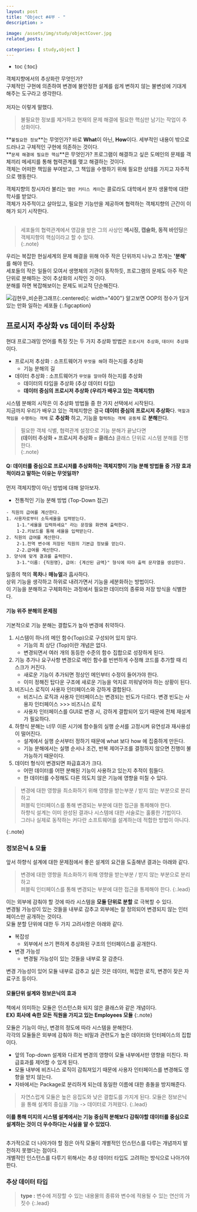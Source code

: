 ```yaml
---
layout: post
title: "Object #4부 - "
description: >
  
image: /assets/img/study/objectCover.jpg
related_posts:

categories: [ study,object ]
---
```


* toc
{:toc}

객체지향에서의 추상화란 무엇인가? <br>
구체적인 구현에 의존하여 변경에 불안정한 설계를 쉽게 변하지 않는 불변성에 기대게 해주는 도구라고 생각한다.<br>
 <br>
저자는 이렇게 말했다.

> 불필요한 정보를 제거하고 현재의 문제 해결에 필요한 핵심만 남기는 작업이 추상화이다.

**`불필요한 정보`**는 무엇인가? 바로 **What**이 아닌, **How**이다.  세부적인 내용이 밖으로 드러나고 구체적인 구현에 의존하는 것이다.<br>
**`문제 해결에 필요한 핵심`**은 무엇인가? 프로그램이 해결하고 싶은 도메인의 문제를 객체끼리 메세지를 통해 협력관계를 맺고 해결하는 것이다.<br>
객체는 어떠한 책임을 부여받고, 그 책임을 수행하기 위해 필요한 상태를 가지고 자주적으로 행동한다.<br>


객체지향의 창시자라 불리는 `앨런 커티스 케이`는 콜로라도 대학에서 분자 생물학에 대한 학사를 받았다.<br>
객체가 자주적이고 살아있고, 필요한 기능만을 제공하며 협력하는 객체지향의 근간이 이해가 되기 시작한다.<br>
<br>

> 세포들의 협력관계에서 영감을 받은 그의 사상인 **메시징, 캡슐화, 동적 바인딩**은 객체지향의 핵심이라고 할 수 있다.<br>
{:.note}

우리는 복잡한 현실세계의 문제 해결을 위해 아주 작은 단위까지 나누고 쪼개는 **'분해'** 를 해야 한다.<br>
세포들의 작은 일들이 모여서 생명체의 기관이 동작하듯, 프로그램의 문제도 아주 작은 단위로 분해하는 것이 추상화의 시작인 것 이다.<br>
분해를 하면 복잡해보이는 문제도 비교적 단순해진다.<br>

![김현우_비순환그래프](https://github.com/nomoreFt/nomoreFt.github.io/assets/37995817/03cf8b8b-867c-409c-b723-de965727122d){:.centered}{: width="400"}
알고보면 OOP의 정수가 담겨있는 만화 일하는 세포들
{:.figcaption}


## 프로시저 추상화 vs 데이터 추상화

현대 프로그래밍 언어를 특징 짓는 두 가지 추상화 방법은 `프로시저 추상화`, `데이터 추상화` 이다.<br>

* 프로시저 추상화 : 소프트웨어가 `무엇을 해`야 하는지를 추상화
  * 기능 분해의 길
* 데이터 추상화 : 소프트웨어가 `무엇을 알아`야 하는지를 추상화
  * 데이터의 타입을 추상화 (추상 데이터 타입)
  * **데이터 중심의 프로시저 추상화 (우리가 배우고 있는 객체지향)**
  
시스템 분해의 시작은 이 추상화 방법들 중 한 가지 선택에서 시작된다. <br>
지금까지 우리가 배우고 있는 객체지향은 결국 **데이터 중심의 프로시저 추상화**다.
`역할과 책임을 수행하는 객체` 로 **추상화** 하고, 기능을 `협력하는 객체 공동체` 로 **분해**한다.

> 필요한 객체 식별, 협력관계 설정으로 기능 분해가 끝났다면<br>
> **(데이터 추상화 + 프로시저 추상화 = 클래스)** 클래스 단위로 시스템 분해를 진행한다.<br>
{:.note}


#### Q: 데이터를 중심으로 프로시저를 추상화하는 객체지향이 기능 분해 방법들 중 가장 효과적이라고 말하는 이유는 무엇일까?

먼저 객체지향이 아닌 방법에 대해 알아보자.<br>

* 전통적인 기능 분해 방법 (Top-Down 접근)
~~~text
- 직원의 급여를 계산한다.
1. 사용자로부터 소득세율을 입력받는다.
    1-1."세율을 입력하세요" 라는 문장을 화면에 출력한다.
    1-2.키보드를 통해 세율을 입력받는다.
2. 직원의 급여를 계산한다.
    2-1.전역 변수에 저장된 직원의 기본급 정보를 얻는다.
    2-2.급여를 계산한다.
3. 양식에 맞게 결과를 출력한다.
    3-1."이름: {직원명}, 급여: {계산된 금액}" 형식에 따라 출력 문자열을 생성한다.
~~~

일종의 책의 **목차**나 **매뉴얼**과 흡사하다.<br>
상위 기능을 생각하고 하위로 내려가면서 기능을 세분화하는 방법이다.<br>
이 기능을 분해하고 구체화하는 과정에서 필요한 데이터의 종류와 저장 방식을 식별한다.<br>


#### 기능 위주 분해의 문제점

기본적으로 기능 분해는 결합도가 높아 변경에 취약하다.<br>

1. 시스템이 하나의 메인 함수(Top)으로 구성되어 있지 않다. 
   * 기능의 최 상단 (Top)이란 개념은 없다.
   * 변경되면서 여러 개의 동등한 수준의 함수 집합으로 성장하게 된다.
2. 기능 추가나 요구사항 변경으로 메인 함수를 빈번하게 수정해 코드를 추가할 때 리스크가 커진다.
   * 새로운 기능이 추가되면 정상인 메인부터 수정이 들어가야 한다.
   * 이미 정해진 탑다운 구조에 새로운 기능을 억지로 끼워넣어야 하는 상황이 된다.
3. 비즈니스 로직이 사용자 인터페이스와 강하게 결합된다.
   * 비즈니스 로직과 사용자 인터페이스는 변경되는 빈도가 다르다. 변경 빈도는 사용자 인터페이스 >>> 비즈니스 로직
   * 사용자 인터페이스를 GUI로 변경 시, 강하게 결합되어 있기 때문에 전체 재설계가 필요하다.
4. 하향식 분해는 너무 이른 시기에 함수들의 실행 순서를 고정시켜 유연성과 재사용성이 떨어진다.
   * 설계에서 실행 순서부터 정하기 때문에 what 보다 how 에 집중하게 만든다.
   * 기능 분해에서는 실행 순서나 조건, 반복 제어구조를 결정하지 않으면 진행이 불가능하기 때문이다.
5. 데이터 형식이 변경되면 파급효과가 크다.
   * 어떤 데이터를 어떤 분해된 기능이 사용하고 있는지 추적이 힘들다.
   * 한 데이터를 수정해도 다른 의도치 않은 기능에 영향을 미칠 수 있다.
   
> 변경에 대한 영향을 최소화하기 위해 영향을 받는부분 / 받지 않는 부분으로 분리하고<br>
> 퍼블릭 인터페이스를 통해 변경되는 부분에 대한 접근을 통제해야 한다.<br>
> 하향식 설계는 이미 완성된 결과나 시스템에 대한 서술로는 훌륭한 기법이다.<br>
> 그러나 실제로 동작하는 커다란 소프트웨어를 설계하는데 적합한 방법이 아니다.<br>

{:.note}


### 정보은닉 & 모듈

앞서 하향식 설계에 대한 문제점에서 좋은 설계의 요건을 도출해낸 결과는 아래와 같다.

> 변경에 대한 영향을 최소화하기 위해 영향을 받는부분 / 받지 않는 부분으로 분리하고<br>
> 퍼블릭 인터페이스를 통해 변경되는 부분에 대한 접근을 통제해야 한다.
{:.lead}

이는 외부에 감춰야 할 것에 따라 시스템을 **모듈 단위로 분할** 로 극복할 수 있다.<br>
변경될 가능성이 있는 것들을 내부로 감추고 외부에는 잘 정의되어 변경되지 않는 인터페이스만 공개하는 것이다.<br>
모듈 분할 단위에 대한 두 가지 고려사항은 아래와 같다.

* 복잡성
  * 외부에서 쓰기 편하게 추상화된 구조의 인터페이스를 공개한다.
* 변경 가능성
  * 변경될 가능성이 있는 것들을 내부로 잘 감춘다.

변경 가능성이 있어 모듈 내부로 감추고 싶은 것은 데이터, 복잡한 로직, 변경이 잦은 자료구조 등이다.<br>


#### 모듈단위 설계와 정보은닉의 효과

책에서 의미하는 모듈은 인스턴스화 되지 않은 클래스와 같은 개념이다.<br>
**EX) 회사에 속한 모든 직원을 가지고 있는 Employees 모듈**
{:.note}

모듈은 기능이 아닌, 변경의 정도에 따라 시스템을 분해한다.<br>
각각의 모듈들은 외부에 감춰야 하는 비밀과 관련도가 높은 데이터와 인터페이스의 집합이다.<br>


* 앞의 Top-down 설계와 다르게 변경의 영향이 모듈 내부에서만 영향을 미친다. 파급효과를 제어할 수 있게 된다.<br>
* 모듈 내부에 비즈니스 로직이 감춰져있기 때문에 사용자 인터페이스를 변경해도 영향을 받지 않는다.<br>
* 자바에서는 Package로 분리하게 되는데 동일한 이름에 대한 충돌을 방지해준다.


> 자연스럽게 모듈은 높은 응집도와 낮은 결합도를 가지게 된다.
> 모듈은 정보은닉을 통해 설계의 중심을 기능 -> 데이터로 가져왔다.
{:.lead}

**이를 통해 미지의 시스템 설계에서는 기능 중심적 분해보다 감춰야할 데이터를 중심으로 설계하는 것이 더 우수하다는 사실을 알 수 있었다.**
<br>
<br>

추가적으로 더 나아가야 할 점은 아직 모듈이 개별적인 인스턴스를 다루는 개념까지 발전하지 못했다는 점이다.<br>
개별적인 인스턴스를 다루기 위해서는 추상 데이터 타입도 고려하는 방식으로 나아가야 한다.<br>


### 추상 데이터 타입

> **type :** 변수에 저장할 수 있는 내용물의 종류와 변수에 적용될 수 있는 연산의 가짓수
{:.lead}
















